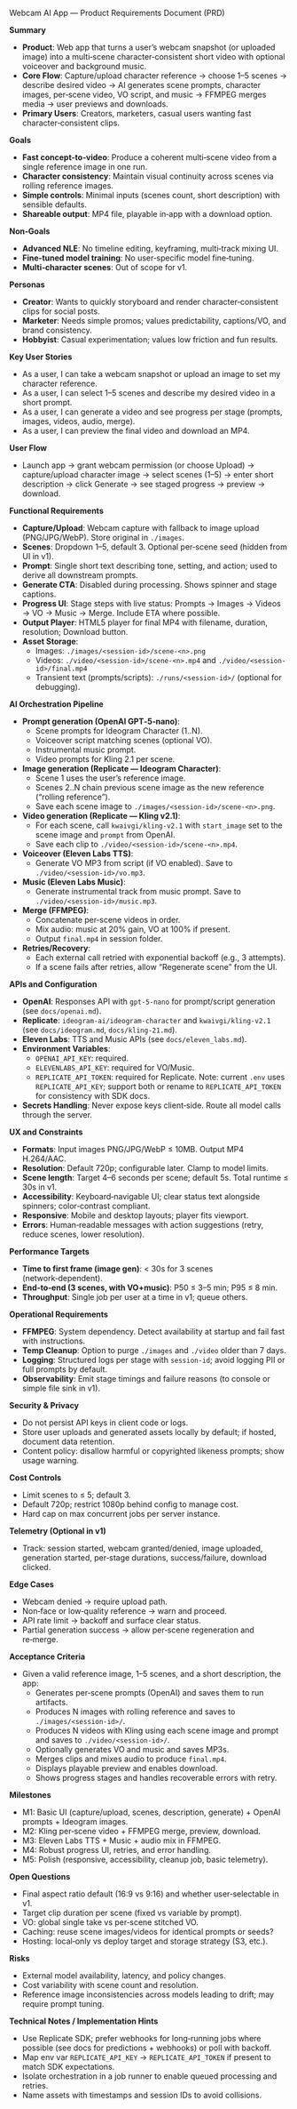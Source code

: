 Webcam AI App — Product Requirements Document (PRD)

**Summary**
- **Product**: Web app that turns a user’s webcam snapshot (or uploaded image) into a multi‑scene character‑consistent short video with optional voiceover and background music.
- **Core Flow**: Capture/upload character reference → choose 1–5 scenes → describe desired video → AI generates scene prompts, character images, per‑scene video, VO script, and music → FFMPEG merges media → user previews and downloads.
- **Primary Users**: Creators, marketers, casual users wanting fast character‑consistent clips.

**Goals**
- **Fast concept‑to‑video**: Produce a coherent multi‑scene video from a single reference image in one run.
- **Character consistency**: Maintain visual continuity across scenes via rolling reference images.
- **Simple controls**: Minimal inputs (scenes count, short description) with sensible defaults.
- **Shareable output**: MP4 file, playable in‑app with a download option.

**Non‑Goals**
- **Advanced NLE**: No timeline editing, keyframing, multi‑track mixing UI.
- **Fine‑tuned model training**: No user‑specific model fine‑tuning.
- **Multi‑character scenes**: Out of scope for v1.

**Personas**
- **Creator**: Wants to quickly storyboard and render character‑consistent clips for social posts.
- **Marketer**: Needs simple promos; values predictability, captions/VO, and brand consistency.
- **Hobbyist**: Casual experimentation; values low friction and fun results.

**Key User Stories**
- As a user, I can take a webcam snapshot or upload an image to set my character reference.
- As a user, I can select 1–5 scenes and describe my desired video in a short prompt.
- As a user, I can generate a video and see progress per stage (prompts, images, videos, audio, merge).
- As a user, I can preview the final video and download an MP4.

**User Flow**
- Launch app → grant webcam permission (or choose Upload) → capture/upload character image → select scenes (1–5) → enter short description → click Generate → see staged progress → preview → download.

**Functional Requirements**
- **Capture/Upload**: Webcam capture with fallback to image upload (PNG/JPG/WebP). Store original in `./images`.
- **Scenes**: Dropdown 1–5, default 3. Optional per‑scene seed (hidden from UI in v1).
- **Prompt**: Single short text describing tone, setting, and action; used to derive all downstream prompts.
- **Generate CTA**: Disabled during processing. Shows spinner and stage captions.
- **Progress UI**: Stage steps with live status: Prompts → Images → Videos → VO → Music → Merge. Include ETA where possible.
- **Output Player**: HTML5 player for final MP4 with filename, duration, resolution; Download button.
- **Asset Storage**:
  - Images: `./images/<session-id>/scene-<n>.png`
  - Videos: `./video/<session-id>/scene-<n>.mp4` and `./video/<session-id>/final.mp4`
  - Transient text (prompts/scripts): `./runs/<session-id>/` (optional for debugging).

**AI Orchestration Pipeline**
- **Prompt generation (OpenAI GPT‑5‑nano)**:
  - Scene prompts for Ideogram Character (1..N).
  - Voiceover script matching scenes (optional VO).
  - Instrumental music prompt.
  - Video prompts for Kling 2.1 per scene.
- **Image generation (Replicate — Ideogram Character)**:
  - Scene 1 uses the user’s reference image.
  - Scenes 2..N chain previous scene image as the new reference (“rolling reference”).
  - Save each scene image to `./images/<session-id>/scene-<n>.png`.
- **Video generation (Replicate — Kling v2.1)**:
  - For each scene, call `kwaivgi/kling-v2.1` with `start_image` set to the scene image and `prompt` from OpenAI.
  - Save each clip to `./video/<session-id>/scene-<n>.mp4`.
- **Voiceover (Eleven Labs TTS)**:
  - Generate VO MP3 from script (if VO enabled). Save to `./video/<session-id>/vo.mp3`.
- **Music (Eleven Labs Music)**:
  - Generate instrumental track from music prompt. Save to `./video/<session-id>/music.mp3`.
- **Merge (FFMPEG)**:
  - Concatenate per‑scene videos in order.
  - Mix audio: music at 20% gain, VO at 100% if present.
  - Output `final.mp4` in session folder.
- **Retries/Recovery**:
  - Each external call retried with exponential backoff (e.g., 3 attempts).
  - If a scene fails after retries, allow “Regenerate scene” from the UI.

**APIs and Configuration**
- **OpenAI**: Responses API with `gpt-5-nano` for prompt/script generation (see `docs/openai.md`).
- **Replicate**: `ideogram-ai/ideogram-character` and `kwaivgi/kling-v2.1` (see `docs/ideogram.md`, `docs/kling-21.md`).
- **Eleven Labs**: TTS and Music APIs (see `docs/eleven_labs.md`).
- **Environment Variables**:
  - `OPENAI_API_KEY`: required.
  - `ELEVENLABS_API_KEY`: required for VO/Music.
  - `REPLICATE_API_TOKEN`: required for Replicate. Note: current `.env` uses `REPLICATE_API_KEY`; support both or rename to `REPLICATE_API_TOKEN` for consistency with SDK docs.
- **Secrets Handling**: Never expose keys client‑side. Route all model calls through the server.

**UX and Constraints**
- **Formats**: Input images PNG/JPG/WebP ≤ 10MB. Output MP4 H.264/AAC.
- **Resolution**: Default 720p; configurable later. Clamp to model limits.
- **Scene length**: Target 4–6 seconds per scene; default 5s. Total runtime ≤ 30s in v1.
- **Accessibility**: Keyboard‑navigable UI; clear status text alongside spinners; color‑contrast compliant.
- **Responsive**: Mobile and desktop layouts; player fits viewport.
- **Errors**: Human‑readable messages with action suggestions (retry, reduce scenes, lower resolution).

**Performance Targets**
- **Time to first frame (image gen)**: < 30s for 3 scenes (network‑dependent).
- **End‑to‑end (3 scenes, with VO+music)**: P50 ≤ 3–5 min; P95 ≤ 8 min.
- **Throughput**: Single job per user at a time in v1; queue others.

**Operational Requirements**
- **FFMPEG**: System dependency. Detect availability at startup and fail fast with instructions.
- **Temp Cleanup**: Option to purge `./images` and `./video` older than 7 days.
- **Logging**: Structured logs per stage with `session-id`; avoid logging PII or full prompts by default.
- **Observability**: Emit stage timings and failure reasons (to console or simple file sink in v1).

**Security & Privacy**
- Do not persist API keys in client code or logs.
- Store user uploads and generated assets locally by default; if hosted, document data retention.
- Content policy: disallow harmful or copyrighted likeness prompts; show usage warning.

**Cost Controls**
- Limit scenes to ≤ 5; default 3.
- Default 720p; restrict 1080p behind config to manage cost.
- Hard cap on max concurrent jobs per server instance.

**Telemetry (Optional in v1)**
- Track: session started, webcam granted/denied, image uploaded, generation started, per‑stage durations, success/failure, download clicked.

**Edge Cases**
- Webcam denied → require upload path.
- Non‑face or low‑quality reference → warn and proceed.
- API rate limit → backoff and surface clear status.
- Partial generation success → allow per‑scene regeneration and re‑merge.

**Acceptance Criteria**
- Given a valid reference image, 1–5 scenes, and a short description, the app:
  - Generates per‑scene prompts (OpenAI) and saves them to run artifacts.
  - Produces N images with rolling reference and saves to `./images/<session-id>/`.
  - Produces N videos with Kling using each scene image and prompt and saves to `./video/<session-id>/`.
  - Optionally generates VO and music and saves MP3s.
  - Merges clips and mixes audio to produce `final.mp4`.
  - Displays playable preview and enables download.
  - Shows progress stages and handles recoverable errors with retry.

**Milestones**
- M1: Basic UI (capture/upload, scenes, description, generate) + OpenAI prompts + Ideogram images.
- M2: Kling per‑scene video + FFMPEG merge, preview, download.
- M3: Eleven Labs TTS + Music + audio mix in FFMPEG.
- M4: Robust progress UI, retries, and error handling.
- M5: Polish (responsive, accessibility, cleanup job, basic telemetry).

**Open Questions**
- Final aspect ratio default (16:9 vs 9:16) and whether user‑selectable in v1.
- Target clip duration per scene (fixed vs variable by prompt).
- VO: global single take vs per‑scene stitched VO.
- Caching: reuse scene images/videos for identical prompts or seeds?
- Hosting: local‑only vs deploy target and storage strategy (S3, etc.).

**Risks**
- External model availability, latency, and policy changes.
- Cost variability with scene count and resolution.
- Reference image inconsistencies across models leading to drift; may require prompt tuning.

**Technical Notes / Implementation Hints**
- Use Replicate SDK; prefer webhooks for long‑running jobs where possible (see docs for predictions + webhooks) or poll with backoff.
- Map env var `REPLICATE_API_KEY` → `REPLICATE_API_TOKEN` if present to match SDK expectations.
- Isolate orchestration in a job runner to enable queued processing and retries.
- Name assets with timestamps and session IDs to avoid collisions.

